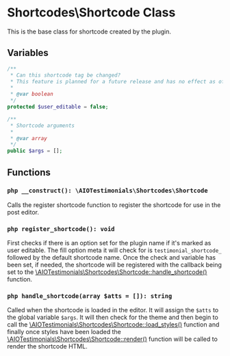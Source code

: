 # Shortcodes\Shortcode Class

This is the base class for shortcode created by the plugin.

## Variables
```php
/**
 * Can this shortcode tag be changed?
 * This feature is planned for a future release and has no effect as of yet.
 * 
 * @var boolean
 */
protected $user_editable = false;

/**
 * Shortcode arguments
 * 
 * @var array
 */
public $args = [];
```

## Functions

### ```php __construct(): \AIOTestimonials\Shortcodes\Shortcode```
Calls the register shortcode function to register the shortcode for use in the post editor.

### ```php register_shortcode(): void```
First checks if there is an option set for the plugin name if it's marked as user editable.
The fill option meta it will check for is `testimonial_shortcode_` followed by the default shortcode name.
Once the check and variable has been set, if needed, the shortcode will be registered with the callback being set to the [\AIOTestimonials\Shortcodes\Shortcode::handle_shortcode()](classes/Shortcodes/Shortcode.md#handle_shortcode) function.

### ```php handle_shortcode(array $atts = []): string```
Called when the shortcode is loaded in the editor. It will assign the `$atts` to the global variable `$args`.  It will then check for the theme and then begin to call the [\AIOTestimonials\Shortcodes\Shortcode::load_styles()](classes/Shortcodes/Shortcode.md#load_styles) function and finally once styles have been loaded the [\AIOTestimonials\Shortcodes\Shortcode::render()](classes/Shortcodes/Shortcode.md#render) function will be called to render the shortcode HTML.

